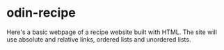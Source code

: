 # odin-recipe
Here's a basic webpage of a recipe website built with HTML.
The site will use absolute and relative links, ordered lists and unordered lists.